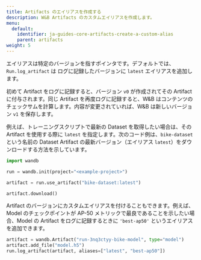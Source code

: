```yaml
---
title: Artifacts のエイリアスを作成する
description: W&B Artifacts のカスタムエイリアスを作成します。
menu:
  default:
    identifier: ja-guides-core-artifacts-create-a-custom-alias
    parent: artifacts
weight: 5
---
```


エイリアスは特定のバージョンを指すポインタです。デフォルトでは、`Run.log_artifact` は ログに記録したバージョンに `latest` エイリアスを追加します。

初めて Artifact をログに記録すると、バージョン `v0` が作成されてその Artifact に付与されます。同じ Artifact を再度ログに記録すると、W&B はコンテンツのチェックサムを計算します。内容が変更されていれば、W&B は新しいバージョン `v1` を保存します。

例えば、トレーニングスクリプトで最新の Dataset を取得したい場合は、その Artifact を使用する際に `latest` を指定します。次のコード例は、`bike-dataset` という名前の Dataset Artifact の最新バージョン（エイリアス `latest`）をダウンロードする方法を示しています。

```python
import wandb

run = wandb.init(project="<example-project>")

artifact = run.use_artifact("bike-dataset:latest")

artifact.download()
```

Artifact のバージョンにカスタムエイリアスを付けることもできます。例えば、Model のチェックポイントが AP-50 メトリックで最良であることを示したい場合、Model の Artifact をログに記録するときに `'best-ap50'` というエイリアスを追加できます。

```python
artifact = wandb.Artifact("run-3nq3ctyy-bike-model", type="model")
artifact.add_file("model.h5")
run.log_artifact(artifact, aliases=["latest", "best-ap50"])
```